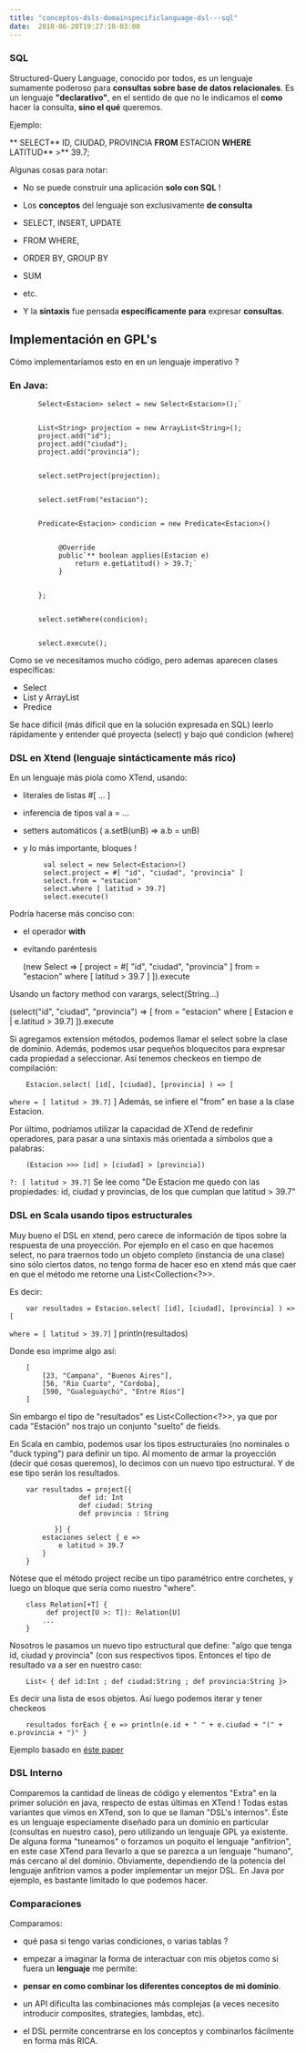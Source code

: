 ```yaml
---
title: "conceptos-dsls-domainspecificlanguage-dsl---sql"
date:  2018-06-20T19:27:10-03:00
---
```



### SQL
Structured-Query Language, conocido por todos, es un lenguaje sumamente poderoso para **consultas sobre base de datos relacionales**.
Es un lenguaje **"declarativo"**, en el sentido de que no le indicamos el **como** hacer la consulta, **sino el qué** queremos.

Ejemplo:

**            SELECT** ID, CIUDAD, PROVINCIA **FROM** ESTACION **WHERE** LATITUD** >** 39.7;

Algunas cosas para notar:

* No se puede construir una aplicación **solo con SQL** !
* Los **conceptos** del lenguaje son exclusivamente **de consulta**


 * SELECT, INSERT, UPDATE
 * FROM WHERE, 

 * ORDER BY, GROUP BY
 * SUM
 * etc.

* Y la **sintaxis** fue pensada **específicamente** **para** expresar **consultas**.


## Implementación en GPL's

Cómo implementaríamos esto en en un lenguaje imperativo ?
### En Java:






           Select<Estacion> select = new Select<Estacion>();`


           List<String> projection = new ArrayList<String>();
           project.add("id");
           project.add("ciudad");
           project.add("provincia");


           select.setProject(projection);


           select.setFrom("estacion");


           Predicate<Estacion> condicion = new Predicate<Estacion>() 


                @Override
                public`** boolean applies(Estacion e) 
                    return e.getLatitud() > 39.7;`
                }


           };


           select.setWhere(condicion);


           select.execute();


Como se ve necesitamos mucho código, pero ademas aparecen clases específicas:

* Select
* List y ArrayList
* Predice

Se hace dificil (más dificil que en la solución expresada en SQL) leerlo rápidamente y entender qué proyecta (select) y bajo qué condicion (where)
### DSL en Xtend (lenguaje sintácticamente más rico)

En un lenguaje más piola como XTend, usando:

* literales de listas #[ ... ]
* inferencia de tipos val a = ...
* setters automáticos ( a.setB(unB) =>  a.b = unB)
* y lo más importante, bloques !





           val select = new Select<Estacion>()
           select.project = #[ "id", "ciudad", "provincia" ]
           select.from = "estacion"
           select.where [ latitud > 39.7]
           select.execute()

Podría hacerse más conciso con:

* el operador **with**

* evitando paréntesis



        
  (new Select => [
               project = #[ "id", "ciudad", "provincia" ]
               from = "estacion"
               where [ latitud > 39.7 ]
           ]).execute
        



Usando un factory method con varargs, select(String...)




        
   (select("id", "ciudad", "provincia") => [
               from = "estacion"
               where [ Estacion e | e.latitud > 39.7]
           ]).execute
        



Si agregamos extension métodos, podemos llamar el select sobre la clase de dominio.
Además, podemos usar pequeños bloquecitos para expresar cada propiedad a seleccionar. Así tenemos checkeos en tiempo de compilación:





        Estacion.select( [id], [ciudad], [provincia] ) => [
 `where = [ latitud > 39.7]`
        ]
Además, se infiere el "from" en base a la clase Estacion.


Por último, podríamos utilizar la capacidad de XTend de redefinir operadores, para pasar a una sintaxis más orientada a símbolos que a palabras:

        (Estacion >>> [id] > [ciudad] > [provincia]) 
 `?: [ latitud > 39.7]`
Se lee como "De Estacion me quedo con las propiedades: id, ciudad y provincias, de los que cumplan que latitud > 39.7"
### DSL en Scala usando tipos estructurales

Muy bueno el DSL en xtend, pero carece de información de tipos sobre la respuesta de una proyección.
Por ejemplo en el caso en que hacemos select, no para traernos todo un objeto completo (instancia de una clase) sino sólo ciertos datos, no tengo forma de hacer eso en xtend más que caer en que el método me retorne una List<Collection<?>>.


Es decir:



        var resultados = Estacion.select( [id], [ciudad], [provincia] ) => [
 `where = [ latitud > 39.7]`
        ]
        println(resultados)
        

Donde eso imprime algo así:


        [ 
            [23, "Campana", "Buenos Aires"],
            [56, "Rio Cuarto", "Cordoba],
            [590, "Gualeguaychú", "Entre Ríos"] 
        ]


Sin embargo el tipo de "resultados" es List<Collection<?>>, ya que por cada "Estación" nos trajo un conjunto "suelto" de fields.


En Scala en cambio, podemos usar los tipos estructurales (no nominales o "duck typing") para definir un tipo. Al momento de armar la proyección (decir qué cosas queremos), lo decimos con un nuevo tipo estructural. Y de ese tipo serán los resultados.





        var resultados = project[{
                     def id: Int
                     def ciudad: String
                     def provincia : String

               }] {
            estaciones select { e =>
                e latitud > 39.7
            }
        }
        



Nótese que el método project recibe un tipo paramétrico entre corchetes, y luego un bloque que sería como nuestro "where".





        class Relation[+T] {
             def project[U >: T]): Relation[U]
            ...
        }


Nosotros le pasamos un nuevo tipo estructural que define: "algo que tenga id, ciudad y provincia" (con sus respectivos tipos.
Entonces el tipo de resultado va a ser en nuestro caso:



        List< { def id:Int ; def ciudad:String ; def provincia:String }>


Es decir una lista de esos objetos.
Así luego podemos iterar y tener checkeos



        resultados forEach { e => println(e.id + " " + e.ciudad + "(" + e.provincia + ")" }


Ejemplo basado en [éste paper](http://gilles.dubochet.ch/publications/2011_dubochet_phd.pdf)
### DSL Interno

Comparemos la cantidad de líneas de código y elementos "Extra" en la primer solución en java, respecto de estas últimas en XTend !
Todas estas variantes que vimos en XTend, son lo que se llaman "DSL's internos". Éste es un lenguaje especiamente diseñado para un dominio en particular (consultas en nuestro caso), pero utilizando un lenguaje GPL ya existente. De alguna forma "tuneamos" o forzamos un poquito el lenguaje "anfitrion", en este case XTend para llevarlo a que se parezca a un lenguaje "humano", más cercano al del dominio.
Obviamente, dependiendo de la potencia del lenguaje anfitrion vamos a poder implementar un mejor DSL.
En Java por ejemplo, es bastante limitado lo que podemos hacer.
### Comparaciones

Comparamos:

* qué pasa si tengo varias condiciones, o varias tablas ?
* empezar a imaginar la forma de interactuar con mis objetos como si fuera un **lenguaje** me permite:

 * **pensar en como combinar los diferentes conceptos de mi dominio**.
 * un API dificulta las combinaciones más complejas (a veces necesito introducir composites, strategies, lambdas, etc).
 * el DSL permite concentrarse en los conceptos y combinarlos fácilmente en forma más RICA.